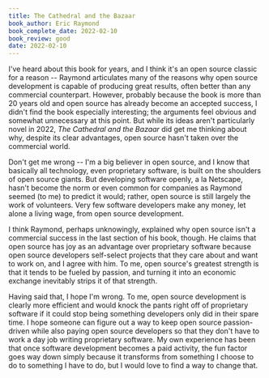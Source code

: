 ```yaml
---
title: The Cathedral and the Bazaar
book_author: Eric Raymond
book_complete_date: 2022-02-10
book_review: good
date: 2022-02-10
---
```


I've heard about this book for years, and I think it's an open source classic for a reason -- Raymond articulates many of the reasons why open source development is capable of producing great results, often better than any commercial counterpart. However, probably because the book is more than 20 years old and open source has already become an accepted success, I didn't find the book especially interesting; the arguments feel obvious and somewhat unnecessary at this point. But while its ideas aren't particularly novel in 2022, <cite>The Cathedral and the Bazaar</cite> did get me thinking about why, despite its clear advantages, open source hasn't taken over the commercial world.

<!--more-->

Don't get me wrong -- I'm a big believer in open source, and I know that basically all technology, even proprietary software, is built on the shoulders of open source giants. But developing software openly, a la Netscape, hasn't become the norm or even common for companies as Raymond seemed (to me) to predict it would; rather, open source is still largely the work of volunteers. Very few software developers make any money, let alone a living wage, from open source development.

I think Raymond, perhaps unknowingly, explained why open source isn't a commercial success in the last section of his book, though. He claims that open source has joy as an advantage over proprietary software because open source developers self-select projects that they care about and want to work on, and I agree with him. To me, open source's greatest strength is that it tends to be fueled by passion, and turning it into an economic exchange inevitably strips it of that strength.

Having said that, I hope I'm wrong. To me, open source development is clearly more efficient and would knock the pants right off of proprietary software if it could stop being something developers only did in their spare time. I hope someone can figure out a way to keep open source passion-driven while also paying open source developers so that they don't have to work a day job writing proprietary software. My own experience has been that once software development becomes a paid activity, the fun factor goes way down simply because it transforms from something I choose to do to something I have to do, but I would love to find a way to change that.

